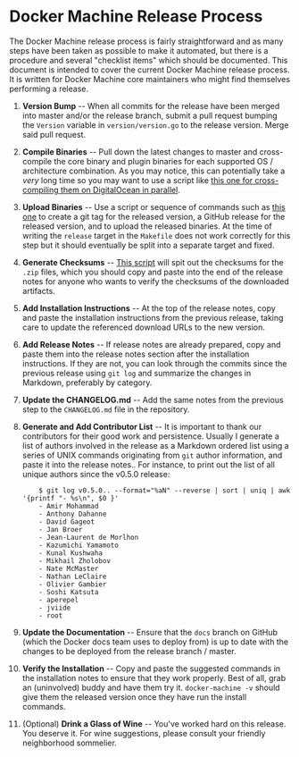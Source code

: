 <!--[metadata]>
+++
draft=true
+++
<![end-metadata]-->

# Docker Machine Release Process

The Docker Machine release process is fairly straightforward and as many steps
have been taken as possible to make it automated, but there is a procedure and
several "checklist items" which should be documented.  This document is intended
to cover the current Docker Machine release process.  It is written for Docker
Machine core maintainers who might find themselves performing a release.

1.  **Version Bump** -- When all commits for the release have been merged into
    master and/or the release branch, submit a pull request bumping the `Version`
    variable in `version/version.go` to the release version.  Merge said pull
    request.  
2.  **Compile Binaries** -- Pull down the latest changes to master and
    cross-compile the core binary and plugin binaries for each supported OS /
    architecture combination.  As you may notice, this can potentially take a _very_
    long time so you may want to use a script like [this one for cross-compiling
    them on DigitalOcean in
    parallel](https://gist.github.com/nathanleclaire/7f62fc5aa3df19a50f4e).
4.  **Upload Binaries** -- Use a script or sequence of commands such as [this
    one](https://gist.github.com/nathanleclaire/a9bc1f8d60070aeda361) to create a
    git tag for the released version, a GitHub release for the released version, and
    to upload the released binaries.  At the time of writing the `release` target in
    the `Makefile` does not work correctly for this step but it should eventually be
    split into a separate target and fixed.
5.  **Generate Checksums** -- [This
    script](https://gist.github.com/nathanleclaire/c506ad3736d33bd42c2f) will spit
    out the checksums for the `.zip` files, which you should copy and paste into the
    end of the release notes for anyone who wants to verify the checksums of the
    downloaded artifacts.
6.  **Add Installation Instructions** -- At the top of the release notes, copy and
    paste the installation instructions from the previous release, taking care to
    update the referenced download URLs to the new version.
7.  **Add Release Notes** -- If release notes are already prepared, copy and
    paste them into the release notes section after the installation instructions.
    If they are not, you can look through the commits since the previous release
    using `git log` and summarize the changes in Markdown, preferably by category.
8.  **Update the CHANGELOG.md** -- Add the same notes from the previous step to the
    `CHANGELOG.md` file in the repository.
9.  **Generate and Add Contributor List** -- It is important to thank our
    contributors for their good work and persistence.  Usually I generate a list of
    authors involved in the release as a Markdown ordered list using a series of
    UNIX commands originating from `git` author information, and paste it into the
    release notes..  For instance, to print out the list of all unique authors since
    the v0.5.0 release:

            $ git log v0.5.0.. --format="%aN" --reverse | sort | uniq | awk '{printf "- %s\n", $0 }'
            - Amir Mohammad
            - Anthony Dahanne
            - David Gageot
            - Jan Broer
            - Jean-Laurent de Morlhon
            - Kazumichi Yamamoto
            - Kunal Kushwaha
            - Mikhail Zholobov
            - Nate McMaster
            - Nathan LeClaire
            - Olivier Gambier
            - Soshi Katsuta
            - aperepel
            - jviide
            - root

10. **Update the Documentation** -- Ensure that the `docs` branch on GitHub (which
    the Docker docs team uses to deploy from) is up to date with the changes to be
    deployed from the release branch / master.
11. **Verify the Installation** -- Copy and paste the suggested commands in the
    installation notes to ensure that they work properly.  Best of all, grab an
    (uninvolved) buddy and have them try it.  `docker-machine -v` should give them
    the released version once they have run the install commands.
12. (Optional) **Drink a Glass of Wine** -- You've worked hard on this release.
    You deserve it.  For wine suggestions, please consult your friendly neighborhood
    sommelier.
